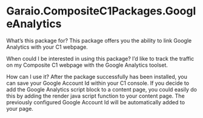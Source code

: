 Garaio.CompositeC1Packages.GoogleAnalytics
==========================================

What’s this package for?
This package offers you the ability to link Google Analytics with your C1 webpage.

When could I be interested in using this package?
I’d like to track the traffic on my Composite C1 webpage with the Google Analytics toolset.

How can I use it?
After the package successfully has been installed, you can save your Google Account Id within your C1 console.
If you decide to add the Google Analytics script block to a content page, you could easily do this by adding the render java script function to your content page.
The previously configured Google Account Id will be automatically added to your page.
